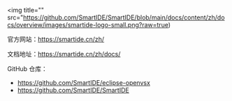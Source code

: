 <img title="" src="https://github.com/SmartIDE/SmartIDE/blob/main/docs/content/zh/docs/overview/images/smartide-logo-small.png?raw=true)

官方网站：<https://smartide.cn/zh/>

文档地址：<https://smartide.cn/zh/docs/>

GitHub 仓库：

- <https://github.com/SmartIDE/eclipse-openvsx>
- <https://github.com/SmartIDE/SmartIDE>
